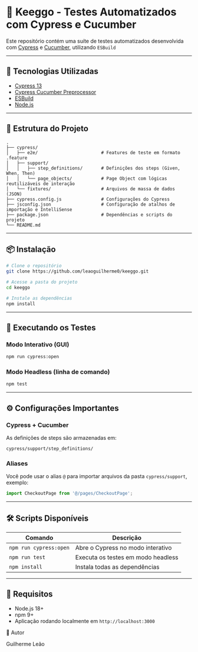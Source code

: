 # 🧪 Keeggo - Testes Automatizados com Cypress e Cucumber

Este repositório contém uma suíte de testes automatizados desenvolvida com [Cypress](https://www.cypress.io/) e [Cucumber](https://cucumber.io/), utilizando `ESBuild` 

---

## 🚀 Tecnologias Utilizadas

- [Cypress 13](https://docs.cypress.io/)
- [Cypress Cucumber Preprocessor](https://github.com/badeball/cypress-cucumber-preprocessor)
- [ESBuild](https://esbuild.github.io/)
- [Node.js](https://nodejs.org/)

---

## 📁 Estrutura do Projeto

```
.
├── cypress/
│   ├── e2e/                        # Features de teste em formato .feature
│   ├── support/
│   │   ├── step_definitions/       # Definições dos steps (Given, When, Then)
│   │   └── page_objects/           # Page Object com lógicas reutilizáveis de interação
│   └── fixtures/                   # Arquivos de massa de dados (JSON)
├── cypress.config.js               # Configurações do Cypress
├── jsconfig.json                   # Configuração de atalhos de importação e IntelliSense
├── package.json                    # Dependências e scripts do projeto
└── README.md

```

---

## 📦 Instalação

```bash
# Clone o repositório
git clone https://github.com/leaoguilherme0/keeggo.git
```

```bash
# Acesse a pasta do projeto
cd keeggo
```

```bash
# Instale as dependências
npm install
```

---

## 🧪 Executando os Testes

### Modo Interativo (GUI)
```bash
npm run cypress:open
```

### Modo Headless (linha de comando)
```bash
npm test
```

---

## ⚙️ Configurações Importantes

### Cypress + Cucumber
As definições de steps são armazenadas em:
```
cypress/support/step_definitions/
```

### Aliases
Você pode usar o alias `@` para importar arquivos da pasta `cypress/support`, exemplo:
```js
import CheckoutPage from '@/pages/CheckoutPage';
```

---

## 🛠️ Scripts Disponíveis

| Comando               | Descrição                               |
|------------------------|-------------------------------------------|
| `npm run cypress:open` | Abre o Cypress no modo interativo         |
| `npm run test`         | Executa os testes em modo headless        |
| `npm install`          | Instala todas as dependências             |

---

## 📌 Requisitos

- Node.js 18+
- npm 9+
- Aplicação rodando localmente em `http://localhost:3000`

👤 Autor

Guilherme Leão
